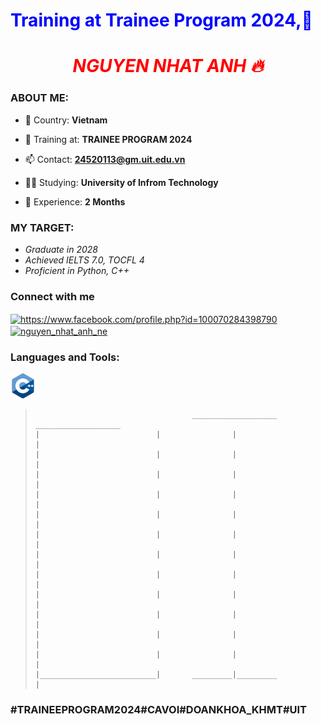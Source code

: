 # <span style="color: Blue;">**Training at Trainee Program 2024,👋**</span> 
### <h1 align="center"><span style="color: Red;">*NGUYEN NHAT ANH 🔥*</span></h1> 
       
### **ABOUT ME:**

- 🌱 Country: **Vietnam**
- 🔭 Training at: **TRAINEE PROGRAM 2024**

- 📫 Contact: **24520113@gm.uit.edu.vn**

- 👨‍💻 Studying: **University of Infrom Technology**

- 📄 Experience: **2 Months**

### **MY TARGET:**
- *Graduate in 2028*
- *Achieved IELTS 7.0, TOCFL 4*
- *Proficient in Python, C++*


### **Connect with me**
<p align="left">
<a href="https://fb.com/https://www.facebook.com/profile.php?id=100070284398790" target="blank"><img align="center" src="https://raw.githubusercontent.com/rahuldkjain/github-profile-readme-generator/master/src/images/icons/Social/facebook.svg" alt="https://www.facebook.com/profile.php?id=100070284398790" height="30" width="40" /></a>
<a href="https://instagram.com/nguyen_nhat_anh_ne" target="blank"><img align="center" src="https://raw.githubusercontent.com/rahuldkjain/github-profile-readme-generator/master/src/images/icons/Social/instagram.svg" alt="nguyen_nhat_anh_ne" height="30" width="40" /></a>
</p>

### **Languages and Tools:**
<p align="left"> <a href="https://www.w3schools.com/cpp/" target="_blank" rel="noreferrer"> <img src="https://raw.githubusercontent.com/devicons/devicon/master/icons/cplusplus/cplusplus-original.svg" alt="cplusplus" width="40" height="40"/> </a> </p>

>                                        ___________________       ___________________  
 >     |                          |                |                         |                   
 >     |                          |                |                         |
 >     |                          |                |                         |
 >     |                          |                |                         |
 >     |                          |                |                         |
 >     |                          |                |                         |
 >     |                          |                |                         |
 >     |                          |                |                         |
 >     |                          |                |                         |
 >     |                          |                |                         |
 >     |                          |                |                         |
 >     |                          |                |                         |
 >     |__________________________|       _________|_________                |     
### #TRAINEEPROGRAM2024#CAVOI#DOANKHOA_KHMT#UIT

